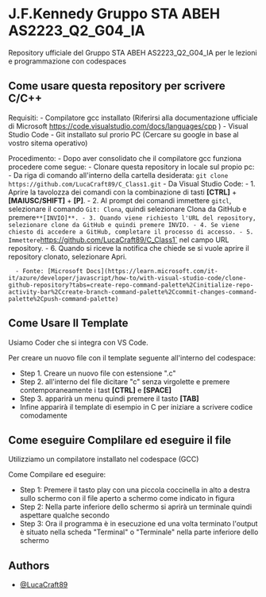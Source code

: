 # J.F.Kennedy Gruppo STA ABEH AS2223_Q2_G04_IA
Repository ufficiale del Gruppo STA ABEH AS2223_Q2_G04_IA per le lezioni e programmazione con codespaces

## Come usare questa repository per scrivere C/C++

Requisiti:
     - Compilatore gcc installato (Riferirsi alla documentazione ufficiale di Microsoft https://code.visualstudio.com/docs/languages/cpp )
     - Visual Studio Code 
     - Git installato sul prorio PC (Cercare su google in base al vostro sitema operativo)

Procedimento:
     - Dopo aver consolidato che il compilatore gcc funziona procedere come segue:
     - Clonare questa repository in locale sul propio pc:
         - Da riga di comando all'interno della cartella desiderata:
            ``` git clone https://github.com/LucaCraft89/C_Class1.git ```
         - Da Visual Studio Code:
             - 1. Aprire la tavolozza dei comandi con la combinazione di tasti **[CTRL]** + **[MAIUSC/SHIFT]** + **[P]**.
             - 2. Al prompt dei comandi immettere `gitcl`, selezionare il comando `Git: Clona`, quindi selezionare Clona da GitHub e premere` **[INVIO]**.
             - 3. Quando viene richiesto l'URL del repository, selezionare clone da GitHub e quindi premere INVIO.
             - 4. Se viene chiesto di accedere a GitHub, completare il processo di accesso.
             - 5. Immettere `https://github.com/LucaCraft89/C_Class1` nel campo URL repository.
             - 6. Quando si riceve la notifica che chiede se si vuole aprire il repository clonato, selezionare Apri.

      - Fonte: [Microsoft Docs](https://learn.microsoft.com/it-it/azure/developer/javascript/how-to/with-visual-studio-code/clone-github-repository?tabs=create-repo-command-palette%2Cinitialize-repo-activity-bar%2Ccreate-branch-command-palette%2Ccommit-changes-command-palette%2Cpush-command-palette)

## Come Usare Il Template

Usiamo Coder che si integra con VS Code.

Per creare un nuovo file con il template seguente all'interno del codespace:

- Step 1. Creare un nuovo file con estensione ".c"
- Step 2. all'interno del file dicitare "c" senza virgolette e premere contemporaneamente i tast **[CTRL]** e **[SPACE]**
- Step 3. apparirà un menu quindi premere il tasto **[TAB]**
- Infine apparirà il template di esempio in C per iniziare a scrivere codice comodamente

## Come eseguire Complilare ed eseguire il file

Utilizziamo un compilatore installato nel codespace (GCC) 

Come Compilare ed eseguire:

- Step 1: Premere il tasto play con una piccola coccinella in alto a destra sullo schermo con il file aperto a schermo come indicato in figura
- Step 2: Nella parte inferiore dello schermo si aprirà un terminale quindi aspettare qualche secondo 
- Step 3: Ora il programma è in esecuzione ed una volta terminato l'output è situato nella scheda "Terminal" o "Terminale" nella parte inferiore dello schermo

## Authors

- [@LucaCraft89](https://github.com/LucaCraft89)